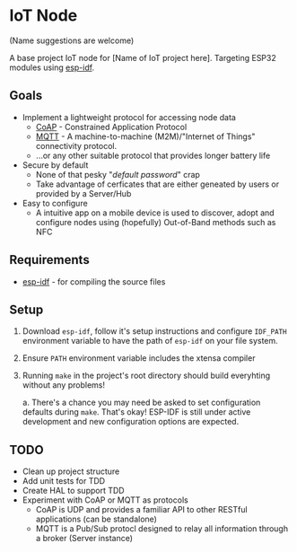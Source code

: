 # IoT Node

(Name suggestions are welcome)

A base project IoT node for [Name of IoT project here]. Targeting ESP32 modules using [esp-idf](https://github.com/espressif/esp-idf).

## Goals

 - Implement a lightweight protocol for accessing node data 
   + [CoAP](http://coap.technology/) - Constrained Application Protocol
   + [MQTT](http://mqtt.org/) - A machine-to-machine (M2M)/"Internet of Things" connectivity protocol.
   + ...or any other suitable protocol that provides longer battery life 
 - Secure by default
   + None of that pesky "*default password*" crap
   + Take advantage of cerficates that are either geneated by users or provided by a Server/Hub  
 - Easy to configure 
   + A intuitive app on a mobile device is used to discover, adopt and configure nodes using (hopefully) Out-of-Band methods such as NFC

 ## Requirements

  - [esp-idf](https://github.com/espressif/esp-idf) - for compiling the source files

## Setup

1. Download `esp-idf`, follow it's setup instructions and configure `IDF_PATH` environment variable to have the path of `esp-idf` on your file system.

2. Ensure `PATH` environment variable includes the xtensa compiler

3. Running `make` in the project's root directory should build everyhting without any problems!

    a. There's a chance you may need be asked to set configuration defaults during `make`. That's okay! ESP-IDF is still under active development and new configuration options are expected.

## TODO 

  - Clean up project structure
  - Add unit tests for TDD
  - Create HAL to support TDD
  - Experiment with CoAP or MQTT as protocols
    + CoAP is UDP and provides a familiar API to other RESTful applications (can be standalone)
    + MQTT is a Pub/Sub protocl designed to relay all information through a broker (Server instance)